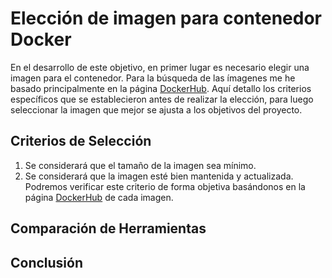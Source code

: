 # Elección de imagen para contenedor Docker  

En el desarrollo de este objetivo, en primer lugar es necesario elegir una imagen para el contenedor. Para la búsqueda de las ímagenes me he basado principalmente en la página [DockerHub](https://hub.docker.com/). Aquí detallo los criterios específicos que se establecieron antes de realizar la elección, para luego seleccionar la imagen que mejor se ajusta a los objetivos del proyecto.  

## Criterios de Selección  

1. Se considerará que el tamaño de la imagen sea mínimo.    
2. Se considerará que la imagen esté bien mantenida y actualizada. Podremos verificar este criterio de forma objetiva basándonos en la página [DockerHub](https://hub.docker.com/) de cada imagen.   

## Comparación de Herramientas  


## Conclusión  
